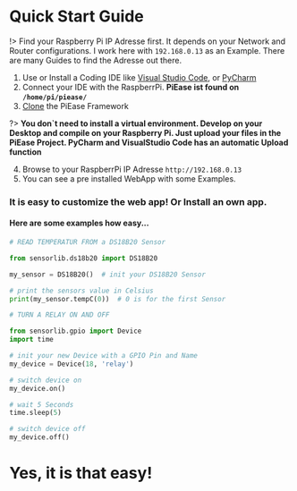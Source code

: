 # Quick Start Guide

!> Find your Raspberry Pi IP Adresse first. It depends on your Network and Router configurations. I work here with ```192.168.0.13``` as an Example. There are many Guides to find the Adresse out there.

1. Use or Install a Coding IDE like [Visual Studio Code](https://code.visualstudio.com/), or [PyCharm](https://www.jetbrains.com/de-de/pycharm/)
2. Connect your IDE with the RaspberrPi. **PiEase ist found on ```/home/pi/piease/```**
3. [Clone]() the PiEase Framework

?> **You don`t need to install a virtual environment. Develop on your Desktop and compile on your Raspberry Pi. Just upload your files in the PiEase Project. PyCharm and VisualStudio Code has an automatic Upload function**

4. Browse to your RaspberrPi IP Adresse ```http://192.168.0.13```
5. You can see a pre installed WebApp with some Examples.

### It is easy to customize the web app! Or Install an own app.


#### Here are some examples how easy...


```python
# READ TEMPERATUR FROM a DS18B20 Sensor

from sensorlib.ds18b20 import DS18B20

my_sensor = DS18B20()  # init your DS18B20 Sensor

# print the sensors value in Celsius
print(my_sensor.tempC(0))  # 0 is for the first Sensor
```

```python
# TURN A RELAY ON AND OFF

from sensorlib.gpio import Device
import time

# init your new Device with a GPIO Pin and Name
my_device = Device(18, 'relay')  

# switch device on
my_device.on()

# wait 5 Seconds
time.sleep(5)

# switch device off
my_device.off()
```


# Yes, it is that easy!